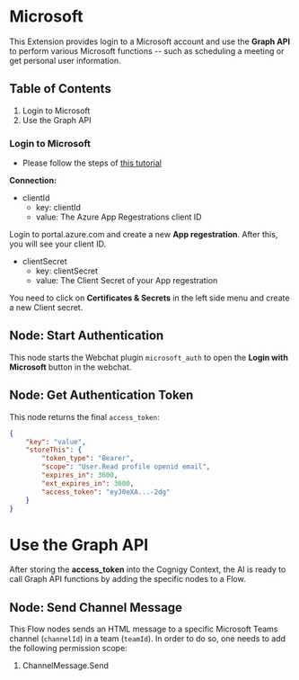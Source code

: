 # Microsoft

This Extension provides login to a Microsoft account and use the **Graph API** to perform various Microsoft functions -- such as scheduling a meeting or get personal user information.

## Table of Contents

1. Login to Microsoft
2. Use the Graph API

### Login to Microsoft

- Please follow the steps of [this tutorial](./login/login.md)

**Connection:**

- clientId
    - key: clientId
    - value: The Azure App Regestrations client ID

Login to portal.azure.com and create a new **App regestration**. After this, you will see your client ID.

- clientSecret
    - key: clientSecret
    - value: The Client Secret of your App regestration

You need to click on **Certificates & Secrets** in the left side menu and create a new Client secret.

## Node: Start Authentication

This node starts the Webchat plugin `microsoft_auth` to open the **Login with Microsoft** button in the webchat. 

## Node: Get Authentication Token

This node returns the final `access_token`: 
```json
{
    "key": "value",
    "storeThis": {
        "token_type": "Bearer",
        "scope": "User.Read profile openid email",
        "expires_in": 3600,
        "ext_expires_in": 3600,
        "access_token": "eyJ0eXA...-2dg"
    }
}
```

# Use the Graph API

After storing the **access_token** into the Cognigy Context, the AI is ready to call Graph API functions by adding the specific nodes to a Flow.


## Node: Send Channel Message

This Flow nodes sends an HTML message to a specific Microsoft Teams channel (`channelId`) in a team (`teamId`). In order to do so, one needs to add the following permission scope:

1. ChannelMessage.Send